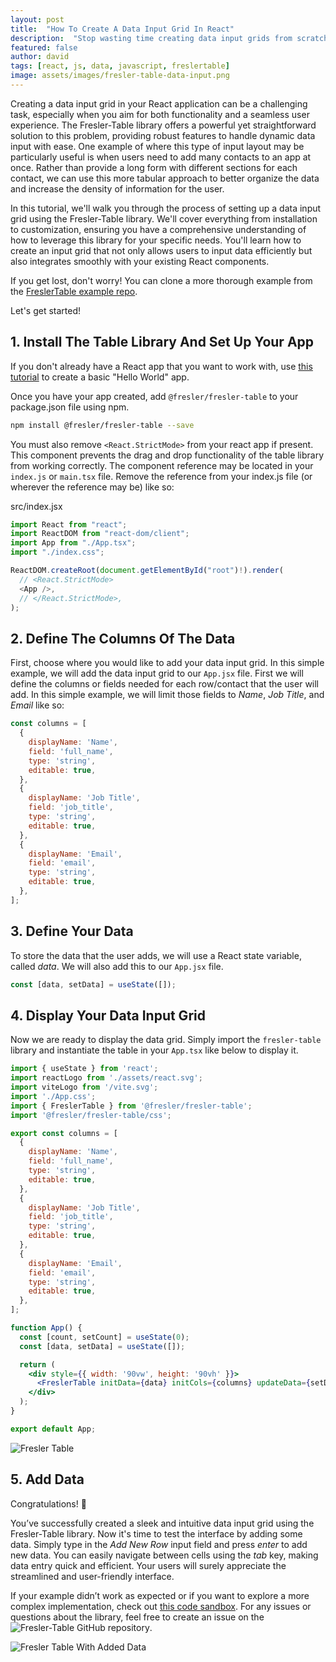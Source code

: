 ```yaml
---
layout: post
title:  "How To Create A Data Input Grid In React"
description:  "Stop wasting time creating data input grids from scratch. Use FreslerTable to create a data input grid in React in minutes."
featured: false
author: david
tags: [react, js, data, javascript, freslertable]
image: assets/images/fresler-table-data-input.png
---
```


Creating a data input grid in your React application can be a challenging task, especially when you aim for both functionality and a seamless user experience. The Fresler-Table library offers a powerful yet straightforward solution to this problem, providing robust features to handle dynamic data input with ease. One example of where this type of input layout may be particularly useful is when users need to add many contacts to an app at once. Rather than provide a long form with different sections for each contact, we can use this more tabular approach to better organize the data and increase the density of information for the user.

In this tutorial, we'll walk you through the process of setting up a data input grid using the Fresler-Table library. We'll cover everything from installation to customization, ensuring you have a comprehensive understanding of how to leverage this library for your specific needs. You'll learn how to create an input grid that not only allows users to input data efficiently but also integrates smoothly with your existing React components.

If you get lost, don't worry! You can clone a more thorough example from the [FreslerTable example repo](https://github.com/gas6262/fresler-table-examples/tree/main/examples/data-input).

Let's get started!


## 1. Install The Table Library And Set Up Your App

If you don't already have a React app that you want to work with, use [this tutorial](https://react.dev/learn/start-a-new-react-project) to create a basic "Hello World" app.

Once you have your app created, add `@fresler/fresler-table` to your package.json file using npm.

```bash
npm install @fresler/fresler-table --save
```

You must also remove `<React.StrictMode>` from your react app if present. This component prevents the drag and drop functionality of the table library from working correctly. The component reference may be located in your `index.js` or `main.tsx` file. Remove the reference from your index.js file (or wherever the reference may be) like so:

src/index.jsx
```js
import React from "react";
import ReactDOM from "react-dom/client";
import App from "./App.tsx";
import "./index.css";

ReactDOM.createRoot(document.getElementById("root")!).render(
  // <React.StrictMode>
  <App />,
  // </React.StrictMode>,
);
```

## 2. Define The Columns Of The Data

First, choose where you would like to add your data input grid. In this simple example, we will add the data input grid to our `App.jsx` file. First we will define the columns or fields needed for each row/contact that the user will add. In this simple example, we will limit those fields to *Name*, *Job Title*, and *Email* like so:

```js
const columns = [
  {
    displayName: 'Name',
    field: 'full_name',
    type: 'string',
    editable: true,
  },
  {
    displayName: 'Job Title',
    field: 'job_title',
    type: 'string',
    editable: true,
  },
  {
    displayName: 'Email',
    field: 'email',
    type: 'string',
    editable: true,
  },
];
```

## 3. Define Your Data

To store the data that the user adds, we will use a React state variable, called *data*. We will also add this to our `App.jsx` file.

```jsx
const [data, setData] = useState([]);
```

## 4. Display Your Data Input Grid

Now we are ready to display the data grid. Simply import the `fresler-table` library and instantiate the table in your `App.tsx` like below to display it.

```jsx
import { useState } from 'react';
import reactLogo from './assets/react.svg';
import viteLogo from '/vite.svg';
import './App.css';
import { FreslerTable } from '@fresler/fresler-table';
import '@fresler/fresler-table/css';

export const columns = [
  {
    displayName: 'Name',
    field: 'full_name',
    type: 'string',
    editable: true,
  },
  {
    displayName: 'Job Title',
    field: 'job_title',
    type: 'string',
    editable: true,
  },
  {
    displayName: 'Email',
    field: 'email',
    type: 'string',
    editable: true,
  },
];

function App() {
  const [count, setCount] = useState(0);
  const [data, setData] = useState([]);

  return (
    <div style={{ width: '90vw', height: '90vh' }}>
      <FreslerTable initData={data} initCols={columns} updateData={setData} />
    </div>
  );
}

export default App;
```
![Fresler Table]({{site.baseurl}}/assets/images/fresler-table-before-data.png)

## 5. Add Data

Congratulations! 🎉

You’ve successfully created a sleek and intuitive data input grid using the Fresler-Table library. Now it's time to test the interface by adding some data. Simply type in the *Add New Row* input field and press *enter* to add new data. You can easily navigate between cells using the *tab* key, making data entry quick and efficient. Your users will surely appreciate the streamlined and user-friendly interface.

If your example didn’t work as expected or if you want to explore a more complex implementation, check out [this code sandbox](https://stackblitz.com/edit/vitejs-vite-8ux9v9?file=README.md). For any issues or questions about the library, feel free to create an issue on the ![Fresler-Table GitHub repository](https://github.com/gas6262/fresler-table-examples/issues).

![Fresler Table With Added Data]({{site.baseurl}}/assets/images/fresler-table-data-input.png)